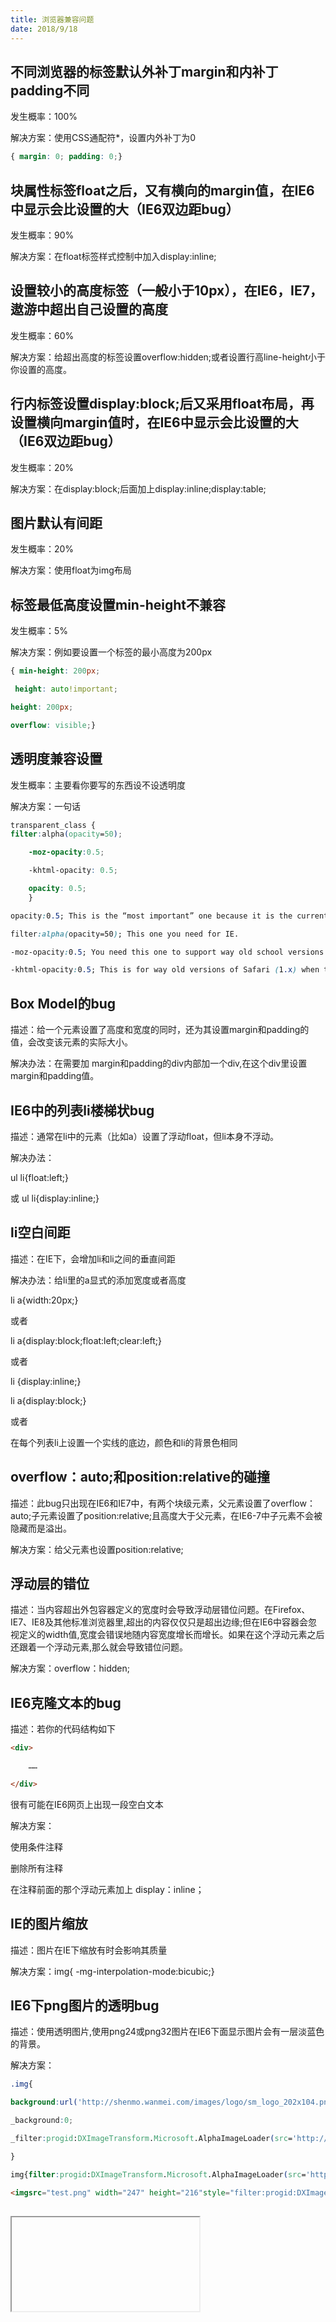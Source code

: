 ```yaml
---
title: 浏览器兼容问题
date: 2018/9/18
---
```


## 不同浏览器的标签默认外补丁margin和内补丁padding不同

发生概率：100%

解决方案：使用CSS通配符*，设置内外补丁为0

``` css
{ margin: 0; padding: 0;}
```

## 块属性标签float之后，又有横向的margin值，在IE6中显示会比设置的大（IE6双边距bug）

发生概率：90%

 解决方案：在float标签样式控制中加入display:inline;

## 设置较小的高度标签（一般小于10px），在IE6，IE7，遨游中超出自己设置的高度

发生概率：60%

解决方案：给超出高度的标签设置overflow:hidden;或者设置行高line-height小于你设置的高度。

## 行内标签设置display:block;后又采用float布局，再设置横向margin值时，在IE6中显示会比设置的大（IE6双边距bug）

发生概率：20%

解决方案：在display:block;后面加上display:inline;display:table;

## 图片默认有间距

发生概率：20%

解决方案：使用float为img布局

## 标签最低高度设置min-height不兼容

发生概率：5%

解决方案：例如要设置一个标签的最小高度为200px

``` css
{ min-height: 200px;

 height: auto!important;

height: 200px;

overflow: visible;}
```

## 透明度兼容设置

发生概率：主要看你要写的东西设不设透明度

解决方案：一句话



```css
transparent_class {   
filter:alpha(opacity=50);   

    -moz-opacity:0.5;   

    -khtml-opacity: 0.5;   

    opacity: 0.5;   
    } 

opacity:0.5; This is the “most important” one because it is the currentstandard in CSS. This will work in most versions of Firefox, Safari, andOpera.This would be all you need if all browsers supported current standards. Which,of course, they don’t.

filter:alpha(opacity=50); This one you need for IE.

-moz-opacity:0.5; You need this one to support way old school versions of theMozilla browsers like Netscape Navigator.

-khtml-opacity:0.5; This is for way old versions of Safari (1.x) when therendering engine it was using was still referred to as KTHML, asopposed to thecurrent WebKit .
```

## Box Model的bug

描述：给一个元素设置了高度和宽度的同时，还为其设置margin和padding的值，会改变该元素的实际大小。

解决办法：在需要加 margin和padding的div内部加一个div,在这个div里设置margin和padding值。

## IE6中的列表li楼梯状bug

描述：通常在li中的元素（比如a）设置了浮动float，但li本身不浮动。

解决办法：

ul li{float:left;}

或 ul li{display:inline;}

## li空白间距

描述：在IE下，会增加li和li之间的垂直间距

解决办法：给li里的a显式的添加宽度或者高度

li a{width:20px;}

或者

li a{display:block;float:left;clear:left;}

或者

li {display:inline;}

li a{display:block;}

或者

在每个列表li上设置一个实线的底边，颜色和li的背景色相同

## overflow：auto;和position:relative的碰撞

描述：此bug只出现在IE6和IE7中，有两个块级元素，父元素设置了overflow：auto;子元素设置了position:relative;且高度大于父元素，在IE6-7中子元素不会被隐藏而是溢出。

解决方案：给父元素也设置position:relative;

## 浮动层的错位

描述：当内容超出外包容器定义的宽度时会导致浮动层错位问题。在Firefox、IE7、IE8及其他标准浏览器里,超出的内容仅仅只是超出边缘;但在IE6中容器会忽视定义的width值,宽度会错误地随内容宽度增长而增长。如果在这个浮动元素之后还跟着一个浮动元素,那么就会导致错位问题。

解决方案：overflow：hidden;

## IE6克隆文本的bug

描述：若你的代码结构如下

```html
<div>

    ……

</div>
```

很有可能在IE6网页上出现一段空白文本

解决方案：

使用条件注释

删除所有注释

在注释前面的那个浮动元素加上 display：inline；

## IE的图片缩放

描述：图片在IE下缩放有时会影响其质量

解决方案：img{ -mg-interpolation-mode:bicubic;}

## IE6下png图片的透明bug

描述：使用透明图片,使用png24或png32图片在IE6下面显示图片会有一层淡蓝色的背景。

解决方案：

```css
.img{

background:url('http://shenmo.wanmei.com/images/logo/sm_logo_202x104.png');

_background:0;

_filter:progid:DXImageTransform.Microsoft.AlphaImageLoader(src='http://shenmo.wanmei.com/images/logo/sm_logo_202x104.png',sizingMethod='scale');

}

img{filter:progid:DXImageTransform.Microsoft.AlphaImageLoader(src='http://shenmo.wanmei.com/images/logo/sm_logo_202x104.png',sizingMethod='scale');}
```

```html
<imgsrc="test.png" width="247" height="216"style="filter:progid:DXImageTransform.Microsoft.AlphaImageLoader(src='http://shenmo.wanmei.com/images/logo/sm_logo_202x104.png',sizingMethod='scale');" alt="" />
```

## <iframe>透明背景bug

描述：在IE浏览器中，<iframe>框架不会自动把背景设为透明

解决方案：

```html
<iframesrc="content.html"allowTransparency="true"></iframe>

<!--在iframe调用的content.html页面中设置-->

body{background-color: transparent;}
```

## 禁用IE默认的垂直滚动条

解决方案：

```css
html{
  overflow:auto;
}
```




